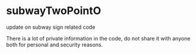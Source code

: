 # subwayTwoPointO
update on subway sign related code

There is a lot of private information in the code, do not share it with anyone both for personal and security reasons.
